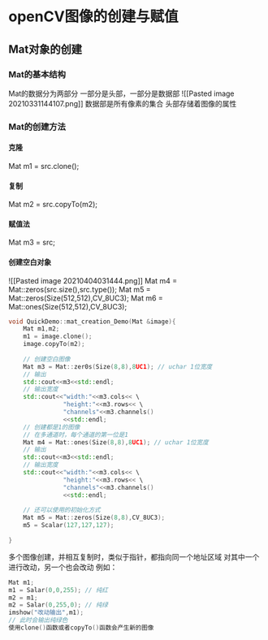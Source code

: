 # openCV图像的创建与赋值
## Mat对象的创建
### Mat的基本结构
Mat的数据分为两部分
一部分是头部，一部分是数据部
![[Pasted image 20210331144107.png]]
数据部是所有像素的集合
头部存储着图像的属性
### Mat的创建方法
#### 克隆
Mat m1 = src.clone();

#### 复制
Mat m2 = src.copyTo(m2);

#### 赋值法
Mat m3 = src;

#### 创建空白对象
![[Pasted image 20210404031444.png]]
Mat m4 = Mat::zeros(src.size(),src.type());
Mat m5 = Mat::zeros(Size(512,512),CV_8UC3);
Mat m6 = Mat::ones(Size(512,512),CV_8UC3);
```C++
void QuickDemo::mat_creation_Demo(Mat &image){
	Mat m1,m2;
	m1 = image.clone();
	image.copyTo(m2);
	
	// 创建空白图像
	Mat m3 = Mat::zer0s(Size(8,8),8UC1); // uchar 1位宽度
	// 输出
	std::cout<<m3<<std::endl;  
	// 输出宽度
	std::cout<<"width:"<<m3.cols<< \
			   "height:"<<m3.rows<< \
			   "channels"<<m3.channels()
			   <<std::endl;
	// 创建都是1的图像
	// 在多通道时，每个通道的第一位是1
	Mat m4 = Mat::ones(Size(8,8),8UC1); // uchar 1位宽度
	// 输出
	std::cout<<m3<<std::endl;  
	// 输出宽度
	std::cout<<"width:"<<m3.cols<< \
			   "height:"<<m3.rows<< \
			   "channels"<<m3.channels()
			   <<std::endl;
			   
	// 还可以使用的初始化方式
	Mat m5 = Mat::zeros(Size(8,8),CV_8UC3);
	m5 = Scalar(127,127,127);
	
}
```
多个图像创建，并相互复制时，类似于指针，都指向同一个地址区域
对其中一个进行改动，另一个也会改动
例如：
~~~c++
Mat m1;
m1 = Salar(0,0,255); // 纯红
m2 = m1;
m2 = Salar(0,255,0); // 纯绿
imshow("改动输出",m1);
// 此时会输出纯绿色
使用clone()函数或者copyTo()函数会产生新的图像
~~~